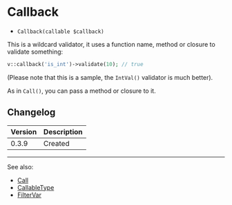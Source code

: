 # Callback

- `Callback(callable $callback)`

This is a wildcard validator, it uses a function name, method or closure
to validate something:

```php
v::callback('is_int')->validate(10); // true
```

(Please note that this is a sample, the `IntVal()` validator is much better).

As in `Call()`, you can pass a method or closure to it.

## Changelog

Version | Description
--------|-------------
  0.3.9 | Created

***
See also:

  * [Call](Call.md)
  * [CallableType](CallableType.md)
  * [FilterVar](FilterVar.md)
